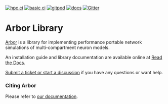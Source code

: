 [![hpc ci](https://gitlab.com/cscs-ci/arbor-sim/arbor/badges/master/pipeline.svg)](https://gitlab.com/cscs-ci/arbor-sim/arbor/-/commits/master)
[![basic ci](https://github.com/arbor-sim/arbor/actions/workflows/basic.yml/badge.svg)](https://github.com/arbor-sim/arbor/actions/workflows/basic.yml)
[![gitpod](https://img.shields.io/badge/Gitpod-Ready--to--Code-blue?logo=gitpod)](https://gitpod.io/#https://github.com/arbor-sim/arbor)
[![docs](https://readthedocs.org/projects/arbor/badge/?version=latest)](https://docs.arbor-sim.org/en/latest/)
[![Gitter](https://badges.gitter.im/arbor-sim.svg)](https://gitter.im/arbor-sim/community)

# Arbor Library

[Arbor](https://arbor-sim.org) is a library for implementing performance portable network simulations of multi-compartment neuron models.

An installation guide and library documentation are available online at [Read the Docs](http://arbor.readthedocs.io/en/latest/).

[Submit a ticket or start a discussion](https://github.com/arbor-sim/arbor) if you have any questions or want help.

### Citing Arbor

Please refer to [our documentation](https://docs.arbor-sim.org/en/latest/index.html#citing-arbor).
